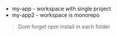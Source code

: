 - my-app - workspace with single project
- my-app2 - workspace is monorepo

> Dont forget npm install in each folder
